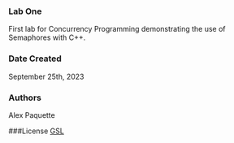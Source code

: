 ### Lab One
First lab for Concurrency Programming demonstrating the use of Semaphores with C++. 

### Date Created
September 25th, 2023

### Authors
Alex Paquette

###License
[GSL](https://www.gnu.org/software/gsl/)
